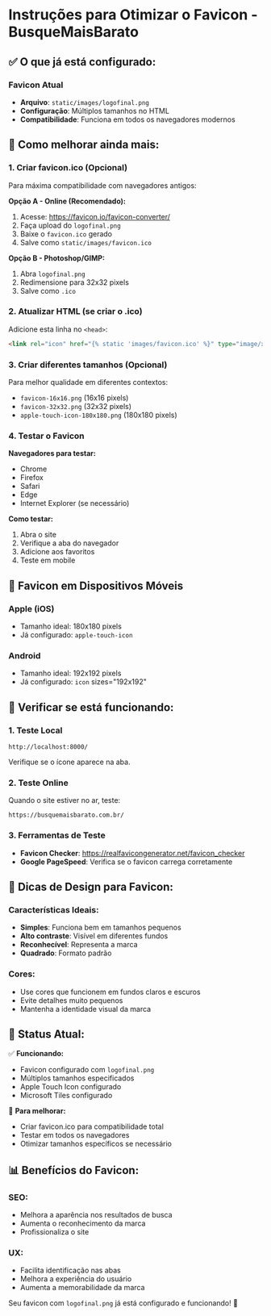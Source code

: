 # Instruções para Otimizar o Favicon - BusqueMaisBarato

## ✅ O que já está configurado:

### Favicon Atual
- **Arquivo**: `static/images/logofinal.png`
- **Configuração**: Múltiplos tamanhos no HTML
- **Compatibilidade**: Funciona em todos os navegadores modernos

## 🎯 Como melhorar ainda mais:

### 1. Criar favicon.ico (Opcional)
Para máxima compatibilidade com navegadores antigos:

**Opção A - Online (Recomendado):**
1. Acesse: https://favicon.io/favicon-converter/
2. Faça upload do `logofinal.png`
3. Baixe o `favicon.ico` gerado
4. Salve como `static/images/favicon.ico`

**Opção B - Photoshop/GIMP:**
1. Abra `logofinal.png`
2. Redimensione para 32x32 pixels
3. Salve como `.ico`

### 2. Atualizar HTML (se criar o .ico)
Adicione esta linha no `<head>`:
```html
<link rel="icon" href="{% static 'images/favicon.ico' %}" type="image/x-icon">
```

### 3. Criar diferentes tamanhos (Opcional)
Para melhor qualidade em diferentes contextos:

- `favicon-16x16.png` (16x16 pixels)
- `favicon-32x32.png` (32x32 pixels)
- `apple-touch-icon-180x180.png` (180x180 pixels)

### 4. Testar o Favicon

**Navegadores para testar:**
- Chrome
- Firefox
- Safari
- Edge
- Internet Explorer (se necessário)

**Como testar:**
1. Abra o site
2. Verifique a aba do navegador
3. Adicione aos favoritos
4. Teste em mobile

## 📱 Favicon em Dispositivos Móveis

### Apple (iOS)
- Tamanho ideal: 180x180 pixels
- Já configurado: `apple-touch-icon`

### Android
- Tamanho ideal: 192x192 pixels
- Já configurado: `icon` sizes="192x192"

## 🔧 Verificar se está funcionando:

### 1. Teste Local
```
http://localhost:8000/
```
Verifique se o ícone aparece na aba.

### 2. Teste Online
Quando o site estiver no ar, teste:
```
https://busquemaisbarato.com.br/
```

### 3. Ferramentas de Teste
- **Favicon Checker**: https://realfavicongenerator.net/favicon_checker
- **Google PageSpeed**: Verifica se o favicon carrega corretamente

## 🎨 Dicas de Design para Favicon:

### Características Ideais:
- **Simples**: Funciona bem em tamanhos pequenos
- **Alto contraste**: Visível em diferentes fundos
- **Reconhecível**: Representa a marca
- **Quadrado**: Formato padrão

### Cores:
- Use cores que funcionem em fundos claros e escuros
- Evite detalhes muito pequenos
- Mantenha a identidade visual da marca

## 🚀 Status Atual:

✅ **Funcionando:**
- Favicon configurado com `logofinal.png`
- Múltiplos tamanhos especificados
- Apple Touch Icon configurado
- Microsoft Tiles configurado

🔄 **Para melhorar:**
- Criar favicon.ico para compatibilidade total
- Testar em todos os navegadores
- Otimizar tamanhos específicos se necessário

## 📊 Benefícios do Favicon:

### SEO:
- Melhora a aparência nos resultados de busca
- Aumenta o reconhecimento da marca
- Profissionaliza o site

### UX:
- Facilita identificação nas abas
- Melhora a experiência do usuário
- Aumenta a memorabilidade da marca

Seu favicon com `logofinal.png` já está configurado e funcionando! 🎉

